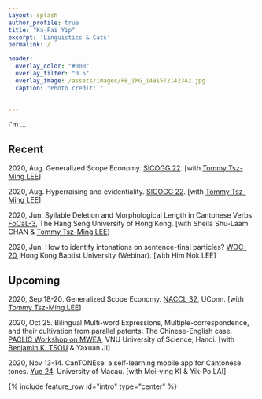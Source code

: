 ```yaml
---
layout: splash
author_profile: true
title: "Ka-Fai Yip"
excerpt: 'Linguistics & Cats'
permalink: /

header:
  overlay_color: "#000"
  overlay_filter: "0.5"
  overlay_image: /assets/images/FB_IMG_1491572142342.jpg
  caption: "Photo credit: "

  
---
```


I'm ...

## Recent
2020, Aug. Generalized Scope Economy. [SICOGG 22](http://2020.sicogg.or.kr/). [with [Tommy Tsz-Ming LEE](https://tszminglee.github.io/)]

2020, Aug. Hyperraising and evidentiality. [SICOGG 22](http://2020.sicogg.or.kr/). [with [Tommy Tsz-Ming LEE](https://tszminglee.github.io/)]

2020, Jun. Syllable Deletion and Morphological Length in Cantonese Verbs. [FoCaL-3](https://focalhongkong.wordpress.com/), The Hang Seng University of Hong Kong. [with Sheila Shu-Laam CHAN & [Tommy Tsz-Ming LEE](https://tszminglee.github.io/)]

2020, Jun. How to identify intonations on sentence-final particles? [WOC-20](https://www.lshk.org/workshop-on-cantonese-woc), Hong Kong Baptist University (Webinar). [with Him Nok LEE]

## Upcoming
2020, Sep 18-20. Generalized Scope Economy. [NACCL 32](https://sites.google.com/site/naccl32uconn), UConn. [with  [Tommy Tsz-Ming LEE](https://tszminglee.github.io/)]

2020, Oct 25. Bilingual Multi-word Expressions, Multiple-correspondence, and their cultivation from parallel patents: The Chinese-English case. [PACLIC Workshop on MWEA](https://vlsp.org.vn/paclic2020/mwea), VNU University of Science, Hanoi. [with [Benjamin K. TSOU](https://lt.cityu.edu.hk/People/Peop_peopleProfile.asp?peop_rkcl=1&peop_StfID=134) & Yaxuan JI]

2020, Nov 13-14. CanTONEse: a self-learning mobile app for Cantonese tones. [Yue 24](https://fah.um.edu.mo/yue2020/), University of Macau. [with Mei-ying KI & Yik-Po LAI]


{% include feature_row id="intro" type="center" %}
